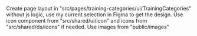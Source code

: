 Create page layout in "src/pages/training-categories/ui/TrainingCategories" without js logic, use my current selection in Figma to get the design. Use icon component from "src/shared/ui/icon" and icons from "src/shared/ds/icons" if needed. Use images from "public/images"